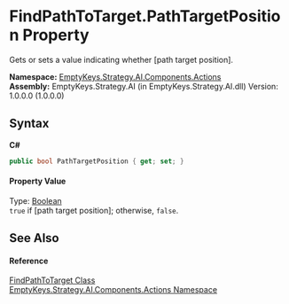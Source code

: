 # FindPathToTarget.PathTargetPosition Property 
 

Gets or sets a value indicating whether [path target position].

**Namespace:**&nbsp;<a href="N_EmptyKeys_Strategy_AI_Components_Actions">EmptyKeys.Strategy.AI.Components.Actions</a><br />**Assembly:**&nbsp;EmptyKeys.Strategy.AI (in EmptyKeys.Strategy.AI.dll) Version: 1.0.0.0 (1.0.0.0)

## Syntax

**C#**<br />
``` C#
public bool PathTargetPosition { get; set; }
```


#### Property Value
Type: <a href="http://msdn2.microsoft.com/en-us/library/a28wyd50" target="_blank">Boolean</a><br />`true` if [path target position]; otherwise, `false`.

## See Also


#### Reference
<a href="T_EmptyKeys_Strategy_AI_Components_Actions_FindPathToTarget">FindPathToTarget Class</a><br /><a href="N_EmptyKeys_Strategy_AI_Components_Actions">EmptyKeys.Strategy.AI.Components.Actions Namespace</a><br />